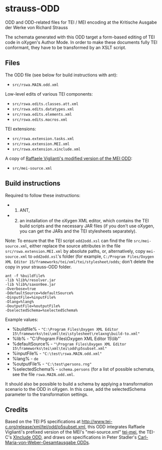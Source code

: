 strauss-ODD
===========

ODD and ODD-related files for TEI / MEI encoding at the Kritische Ausgabe der Werke von Richard Strauss

The schemata generated with this ODD target a form-based editing of TEI code in oXygen's Author Mode. In order to make these documents fully TEI conformant, they have to be transformed by an XSLT script. 
 
Files
-----

The ODD file (see below for build instructions with ant):

- `src/rswa.MAIN.odd.xml`

Low-level edits of various TEI components:

- `src/rswa.edits.classes.att.xml`
- `src/rswa.edits.datatypes.xml`
- `src/rswa.edits.elements.xml`
- `src/rswa.edits.macros.xml`

TEI extensions:

- `src/rswa.extension.tasks.xml`
- `src/rswa.extension.MEI.xml`
- `src/rswa.extension.xinclude.xml`

A copy of [Raffaele Viglianti's modified version of the MEI ODD](https://github.com/TEI-Music-SIG/tei-mei/):

- `src/mei-source.xml`


Build instructions
------------------

Required to follow these instructions: 
- 1. ANT, 
- 2. an installation of the oXygen XML editor, which contains the TEI build scripts and the necessary JAR files (if you don't use oXygen, you can get the JARs and the TEI stylesheets separately).

Note: To ensure that the TEI script `odd2odd.xsl` can find the file `src/mei-source.xml`, either replace the source attributes in the file `src/rswa.extension.MEI.xml` by absolute paths, or, alternatively, copy `mei-source.xml` to `odd2odd.xsl`'s folder (for example, `C:/Program Files/Oxygen XML Editor 15/frameworks/tei/xml/tei/stylesheet/odds`; don't delete the copy in your strauss-ODD folder.

```
ant -f %buildfile% 
-lib %lib%/resolver.jar 
-lib %lib%/saxon9ee.jar 
-Dverbose=true 
-DdefaultSource=%defaultSource% 
-DinputFile=%inputFile% 
-Dlang=%lang% 
-DoutputFile=%outputFile% 
-DselectedSchema=%selectedSchema%
```

Example values:
- %buildfile% - `"C:\Program Files\Oxygen XML Editor 15\frameworks\tei\xml\tei\stylesheet\relaxng\build-to.xml"`
- %lib% -  "C:\Program Files\Oxygen XML Editor 15\lib"`
- %defaultSource% - `"\Program Files\Oxygen XML Editor 15\frameworks\tei\xml\tei\odd\p5subset.xml"`
- %inputFile% - `"C:\test\rswa.MAIN.odd.xml"`
- %lang% - `de`
- %outputFile% - `"C:\test\persons.rng"`
- %selectedSchema% - `schema.persons` (for a list of possible schemata, see the file `rswa.MAIN.odd.xml`.

It should also be possible to build a schema by applying a transformation scenario to the ODD in oXygen. In this case, add the selectedSchema parameter to the transformation settings.


Credits
-------

Based on the TEI P5 specifications at http://www.tei-c.org/release/xml/tei/odd/p5subset.xml, this ODD integrates Raffaele Viglianti's prefixed version of the MEI's "mei-source.xml" [tei-mei](https://github.com/TEI-Music-SIG/tei-mei/), the TEI-C's [XInclude ODD](http://www.tei-c.org/release/xml/tei/custom/odd/tei_xinclude.odd), and draws on specifications in Peter Stadler's [Carl-Maria-von-Weber-Gesamtausgabe ODDs](https://github.com/Edirom/WeGA-ODD).
